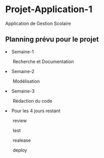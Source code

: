 # Projet-Application-1
Application de Gestion Scolaire

## Planning prévu pour le projet

 <li>Semaine-1</li>
 <ul> Recherche et Documentation </ul>
 <li>Semaine-2</li>
 <ul> Modélisation </ul>
 <li>Semaine-3</li>
 <ul> Rédaction du code </ul>
 <li> Pour les 4 jours restant </li>
 <ul>review</ul>
 <ul>test</ul>
 <ul>realease</ul>
 <ul>deploy</ul>
